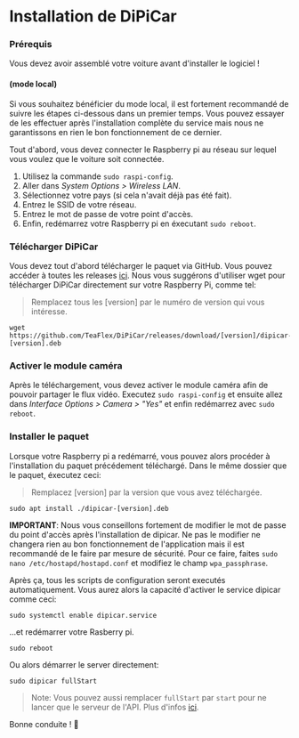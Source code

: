 # Installation de DiPiCar
 
### Prérequis

Vous devez avoir assemblé votre voiture avant d'installer le logiciel !

#### (mode local)
Si vous souhaitez bénéficier du mode local, il est fortement recommandé de suivre les étapes ci-dessous dans un premier temps. Vous pouvez essayer de les effectuer après l'installation complète du service mais nous ne garantissons en rien le bon fonctionnement de ce dernier.

Tout d'abord, vous devez connecter le Raspberry pi au réseau sur lequel vous voulez que le voiture soit connectée.

1. Utilisez la commande `sudo raspi-config`.
2. Aller dans *System Options > Wireless LAN*.
3. Sélectionnez votre pays (si cela n'avait déjà pas été fait).
4. Entrez le SSID de votre réseau.
5. Entrez le mot de passe de votre point d'accès.
6. Enfin, redémarrez votre Raspberry pi en éxecutant `sudo reboot`.

### Télécharger DiPiCar
Vous devez tout d'abord télécharger le paquet via GitHub. Vous pouvez accéder à toutes les releases [ici](https://github.com/TeaFlex/DiPiCar/releases).
Nous vous suggérons d'utiliser wget pour télécharger DiPiCar directement sur votre Raspberry Pi, comme tel:
> Remplacez tous les [version] par le numéro de version qui vous intéresse.

```
wget https://github.com/TeaFlex/DiPiCar/releases/download/[version]/dipicar-[version].deb
```

### Activer le module caméra
Après le téléchargement, vous devez activer le module caméra afin de pouvoir partager le flux vidéo. Executez `sudo raspi-config` et ensuite allez dans *Interface Options > Camera > "Yes"* et enfin redémarrez avec `sudo reboot`.

### Installer le paquet
Lorsque votre Raspberry pi a redémarré, vous pouvez alors procéder à l'installation du paquet précédement téléchargé. Dans le même dossier que le paquet, éxecutez ceci:
>Remplacez [version] par la version que vous avez téléchargée.

```
sudo apt install ./dipicar-[version].deb
```

**IMPORTANT**: Nous vous conseillons fortement de modifier le mot de passe du point d'accès après
l'installation de dipicar. Ne pas le modifier ne changera rien au bon fonctionnement de l'application
mais il est recommandé de le faire par mesure de sécurité. Pour ce faire, faites `sudo nano /etc/hostapd/hostapd.conf` et modifiez le champ `wpa_passphrase`.

Après ça, tous les scripts de configuration seront executés automatiquement. Vous aurez alors la capacité d'activer le service dipicar comme ceci:

```
sudo systemctl enable dipicar.service
```

...et redémarrer votre Rasberry pi.

```
sudo reboot
```

Ou alors démarrer le server directement:

```
sudo dipicar fullStart
```

> Note: Vous pouvez aussi remplacer `fullStart` par `start` pour ne lancer que le serveur de l'API. Plus d'infos [ici](https://github.com/TeaFlex/DiPiCar/blob/master/doc/CLI-doc-fr.md).

Bonne conduite ! 🚗
